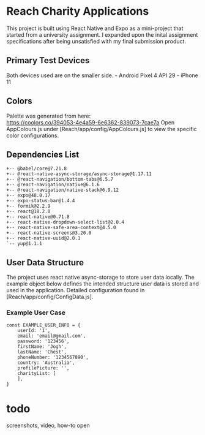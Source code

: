 # Reach Charity Applications

This project is built using React Native and Expo as a mini-project that started from a university assignment. I expanded upon the inital assignment specifications after being unsatisfied with my final submission product. 

## Primary Test Devices
Both devices used are on the smaller side.
	-	Android Pixel 4 API 29
	-	iPhone 11
 
## Colors
Palette was generated from here:	
https://coolors.co/394053-4e4a59-6e6362-839073-7cae7a
Open AppColours.js under [Reach/app/config/AppColours.js] to view the specific color configurations.

## Dependencies List
	+-- @babel/core@7.21.8
	+-- @react-native-async-storage/async-storage@1.17.11
	+-- @react-navigation/bottom-tabs@6.5.7
	+-- @react-navigation/native@6.1.6
	+-- @react-navigation/native-stack@6.9.12
	+-- expo@48.0.17
	+-- expo-status-bar@1.4.4
	+-- formik@2.2.9
	+-- react@18.2.0
	+-- react-native@0.71.8
	+-- react-native-dropdown-select-list@2.0.4
	+-- react-native-safe-area-context@4.5.0
	+-- react-native-screens@3.20.0
	+-- react-native-uuid@2.0.1
	`-- yup@1.1.1

## User Data Structure
The project uses react native async-storage to store user data locally. The example object below defines the intended structure user data is stored and used in the application. Detailed configuration found in [Reach/app/config/ConfigData.js].

### Example User Case
	const EXAMPLE_USER_INFO = {
		userId: '1',
		email: 'email@gmail.com',
		password: '123456',
		firstName: 'Jogh',
		lastName: 'Chest',
		phoneNumber: '1234567890',
		country: 'Australia',
		profilePicture: '',
		charityList: [
		], 
	}

# todo

screenshots, video, how-to open
